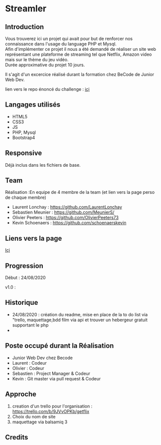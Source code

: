 # Streamler


## Introduction

Vous trouverez ici un projet qui avait pour but de renforcer nos connaissance dans l'usage du language PHP et Mysql.  
Afin d'implémenter ce projet il nous a été demandé de réaliser un site web représentant une plateforme de streaming tel que Netflix, Amazon video mais sur le thème du jeu vidéo.  
Durée approximative du projet 10 jours.

Il s'agit d'un excercice réalisé durant la formation chez BeCode de Junior Web Dev.  

lien vers le repo énoncé du challenge : [içi](https://github.com/becodeorg/BXL-Swartz-3-21/blob/master/06-PHP/getflix_project.md)

## Langages utilisés

+ HTML5
+ CSS3  
+ JS
+ PHP, Mysql
+ Bootstrap4

## Responsive

Déjà inclus dans les fichiers de base.

## Team

Réalisation :En equipe de 4 
 membre de la team (et lien vers la page perso de chaque membre)  
+ Laurent Lonchay : https://github.com/LaurentLonchay  
+ Sebastien Meunier : https://github.com/MeunierS/  
+ Olivier Peeters : https://github.com/OlivierPeeters73  
+ Kevin Schoenaers : https://github.com/schoenaerskevin

## Liens vers la page  

[Içi](https://github.com/becodeorg/BXL-Swartz-3-21/blob/master/06-PHP/getflix_project.md)  

## Progression

Début : 24/08/2020

v1.0 :   

## Historique

+ 24/08/2020  : création du readme, mise en place de la to do list via "trello, maquettage,bdd film via api et trouver un hebergeur gratuit supportant le php
+ 


## Poste occupé durant la Réalisation

+ Junior Web Dev chez Becode  
+ Laurent : Codeur
+ Olivier :  Codeur
+ Sebastien : Project Manager & Codeur
+ Kevin : Git master via pull request & Codeur

## Approche

1) creation d'un trello pour l'organisation : https://trello.com/b/9JVvOPKb/getflix
2) Choix du nom de site
3) maquettage via balsamiq 3 



## Credits
